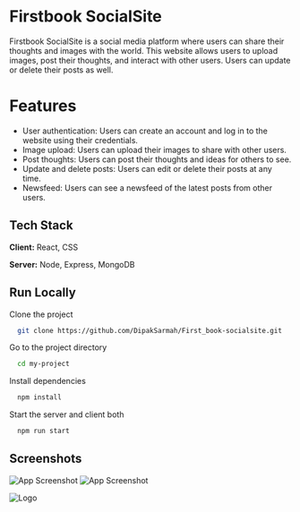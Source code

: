 
# Firstbook SocialSite

Firstbook SocialSite is a social media platform where users can share their thoughts and images with the world. This website allows users to upload images, post their thoughts, and interact with other users. Users can update or delete their posts as well.


# Features

- User authentication: Users can create an account and log in to the website using their credentials.
- Image upload: Users can upload their images to share with other users.
- Post thoughts: Users can post their thoughts and ideas for others to see.
- Update and delete posts: Users can edit or delete their posts at any time.
- Newsfeed: Users can see a newsfeed of the latest posts from other users.


## Tech Stack

**Client:** React, CSS

**Server:** Node, Express, MongoDB


## Run Locally

Clone the project

```bash
  git clone https://github.com/DipakSarmah/First_book-socialsite.git
```

Go to the project directory

```bash
  cd my-project
```

Install dependencies

```bash
  npm install
```

Start the server and client both

```bash
  npm run start
```


## Screenshots

![App Screenshot](https://drive.google.com/file/d/1pRCqfLW6L0CSHzqIxMy93DWfw9Z8yjZO/view?usp=share_link)
![App Screenshot](https://drive.google.com/file/d/1pRCqfLW6L0CSHzqIxMy93DWfw9Z8yjZO/view?usp=share_link)


![Logo](https://drive.google.com/file/d/1MB3bxAdYkTB4-I8jI0S2qvUel0aOJnhN/view?usp=sharing)

